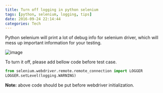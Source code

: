 ```yaml
---
title: Turn off logging in python selenium
tags: [python, selenium, logging, tips]
date: 2016-09-24 22:14:44
categories: Tech
---
```


Python selenium will print a lot of debug info for selenium driver, which will mess up important information for your testing.

<!-- more -->

![image](https://tobyqin.github.io/images/selenium-debug-logging.png)

To turn it off, please add bellow code before test case.

```python
from selenium.webdriver.remote.remote_connection import LOGGER
LOGGER.setLevel(logging.WARNING)
```

**Note:** above code should be put before webdriver initialization.
